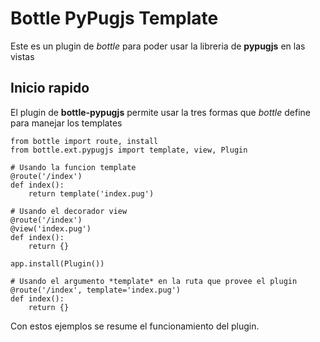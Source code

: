 Bottle PyPugjs Template
=======================

Este es un plugin de *bottle* para poder usar la libreria de **pypugjs** en las vistas

Inicio rapido
-------------

El plugin de **bottle-pypugjs** permite usar la tres formas que *bottle* define para manejar los templates


    from bottle import route, install
    from bottle.ext.pypugjs import template, view, Plugin

    # Usando la funcion template
    @route('/index')
    def index():
        return template('index.pug')

    # Usando el decorador view
    @route('/index')
    @view('index.pug')
    def index():
        return {}

    app.install(Plugin())

    # Usando el argumento *template* en la ruta que provee el plugin
    @route('/index', template='index.pug')
    def index():
        return {}

Con estos ejemplos se resume el funcionamiento del plugin.
